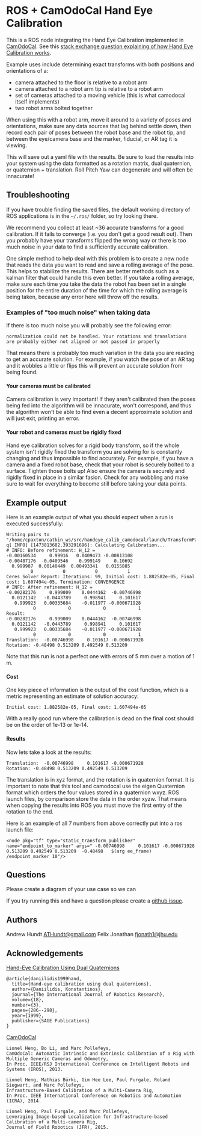 ROS + CamOdoCal Hand Eye Calibration
====================================

This is a ROS node integrating the Hand Eye Calibration implemented in [CamOdoCal](https://github.com/hengli/camodocal). See this [stack exchange question explaining of how Hand Eye Calibration works](http://robotics.stackexchange.com/questions/7163/hand-eye-calibration).

Example uses include determining exact transforms with both positions and orientations of a:

 - camera attached to the floor is relative to a robot arm
 - camera attached to a robot arm tip is relative to a robot arm
 - set of cameras attached to a moving vehicle (this is what camodocal itself implements)
 - two robot arms bolted together

When using this with a robot arm, move it around to a variety of poses and orientations, make sure any data sources that lag behind settle down, then record each pair of poses between the robot base and the robot tip, and between the eye/camera base and the marker, fiducial, or AR tag it is viewing.

This will save out a yaml file with the results. Be sure to load the results into your system using the data formatted as a rotation matrix, dual quaternion, or quaternion + translation. Roll Pitch Yaw can degenerate and will often be innacurate! 

Troubleshooting
---------------

If you have trouble finding the saved files, the default working directory of ROS applications is in the `~/.ros/` folder, so try looking there.

We recommend you collect at least ~36 accurate transforms for a good calibration. If it fails to 
converge (i.e. you don't get a good result out). Then you probably have your transforms flipped 
the wrong way or there is too much noise in your data to find a sufficiently accurate calibration.

One simple method to help deal with this problem is to create a new node that reads the data you want
to read and save a rolling average of the pose. This helps to stabilize the results. There are better
methods such as a kalman filter that could handle this even better. If you take a rolling average,
make sure each time you take the data the robot has been set in a single position for the entire duration
of the time for which the rolling average is being taken, because any error here will throw off the results.


### Examples of "too much noise" when taking data

If there is too much noise you will probably see the following error:

```
normalization could not be handled. Your rotations and translations are probably either not aligned or not passed in properly
```

That means there is probably too much variation in the data you are reading to get an accurate solution. 
For example, if you watch the pose of an AR tag and it wobbles a little or flips this will prevent an 
accurate solution from being found.

#### Your cameras must be calibrated

Camera calibration is  very important! If they aren't calibrated then the poses being fed into the algorithm will be innacurate, won't correspond, and thus the algorithm won't be able to find even a decent approximate solution and will just exit, printing an error.

#### Your robot and cameras must be rigidly fixed

Hand eye calibration solves for a rigid body transform, so if the whole system isn't rigidly fixed the transform you are solving for is constantly changing and thus impossible to find accurately. For example, if you have a camera and a fixed robot base, check that your robot is securely bolted to a surface. Tighten those bolts up! Also ensure the camera is securely and rigidly fixed in place in a similar fasion. Check for any wobbling and make sure to wait for everything to become still before taking your data points. 

Example output
--------------

Here is an example output of what you should expect when a run is executed successfully:

```
Writing pairs to "/home/cpaxton/catkin_ws/src/handeye_calib_camodocal/launch/TransformPairsInput.yml"...
q[ INFO] [1473813682.393291696]: Calculating Calibration...
# INFO: Before refinement: H_12 = 
-0.00160534     0.99916   0.0409473 -0.00813108
-0.00487176  -0.0409546    0.999149     0.10692
  0.999987  0.00140449  0.00493341   0.0155885
         0           0           0           1
Ceres Solver Report: Iterations: 99, Initial cost: 1.882582e-05, Final cost: 1.607494e-05, Termination: CONVERGENCE
# INFO: After refinement: H_12 = 
-0.00282176     0.999009    0.0444162  -0.00746998
  0.0121142   -0.0443789     0.998941     0.101617
   0.999923   0.00335684    -0.011977 -0.000671928
          0            0            0            1
Result: 
-0.00282176     0.999009    0.0444162  -0.00746998
  0.0121142   -0.0443789     0.998941     0.101617
   0.999923   0.00335684    -0.011977 -0.000671928
          0            0            0            1
Translation:  -0.00746998     0.101617 -0.000671928
Rotation: -0.48498 0.513209 0.492549 0.513209
```

Note that this run is not a perfect one with errors of 5 mm over a motion of 1 m.

#### Cost

One key piece of information is the output of the cost function, which is a metric representing an estimate of solution accuracy:

```
Initial cost: 1.882582e-05, Final cost: 1.607494e-05
```

With a really good run where the calibration is dead on the final cost should be on the order of 1e-13 or 1e-14.

#### Results

Now lets take a look at the results:

```
Translation:  -0.00746998     0.101617 -0.000671928
Rotation: -0.48498 0.513209 0.492549 0.513209
```

The translation is in xyz format, and the rotation is in quaternion format. It is important to note that this tool and camodocal use the eigen Quaternion format which orders the four values stored in a quaternion wxyz. ROS launch files, by comparison store the data in the order xyzw. That means when copying the results into ROS you must move the first entry of the rotation to the end.

Here is an example of all 7 numbers from above correctly put into a ros launch file:

```
<node pkg="tf" type="static_transform_publisher" name="endpoint_to_marker" args=" -0.00746998     0.101617 -0.000671928  0.513209 0.492549 0.513209  -0.48498   $(arg ee_frame) /endpoint_marker 10"/>
```

Questions
---------

Please create a diagram of your use case so we can 

If you try running this and have a question please create a [github issue](https://github.com/jhu-lcsr/handeye_calib_camodocal/issues).

Authors
-------

Andrew Hundt <ATHundt@gmail.com>
Felix Jonathan <fjonath1@jhu.edu>

Acknowledgements
----------------

[Hand-Eye Calibration Using Dual Quaternions](https://www.informatik.uni-kiel.de/inf/Sommer/doc/Publications/kd/ijrr99.pdf)

    @article{daniilidis1999hand,
      title={Hand-eye calibration using dual quaternions},
      author={Daniilidis, Konstantinos},
      journal={The International Journal of Robotics Research},
      volume={18},
      number={3},
      pages={286--298},
      year={1999},
      publisher={SAGE Publications}
    }


[CamOdoCal](https://github.com/hengli/camodocal)

    Lionel Heng, Bo Li, and Marc Pollefeys,
    CamOdoCal: Automatic Intrinsic and Extrinsic Calibration of a Rig with Multiple Generic Cameras and Odometry,
    In Proc. IEEE/RSJ International Conference on Intelligent Robots and Systems (IROS), 2013.

    Lionel Heng, Mathias Bürki, Gim Hee Lee, Paul Furgale, Roland Siegwart, and Marc Pollefeys,
    Infrastructure-Based Calibration of a Multi-Camera Rig,
    In Proc. IEEE International Conference on Robotics and Automation (ICRA), 2014.

    Lionel Heng, Paul Furgale, and Marc Pollefeys,
    Leveraging Image-based Localization for Infrastructure-based Calibration of a Multi-camera Rig,
    Journal of Field Robotics (JFR), 2015.
